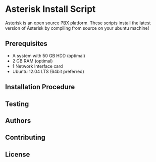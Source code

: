 Asterisk Install Script
=====================

[Asterisk](http://www.asterisk.org) is an open source PBX platform. These scripts install the latest version of Asterisk by compiling from source on your ubuntu machine!

## Prerequisites

+ A system with 50 GB HDD (optimal)
+ 2 GB RAM (optimal)
+ 1 Network Interface card
+ Ubuntu 12.04 LTS (64bit preferred)

## Installation Procedure

## Testing

## Authors

## Contributing

## License
